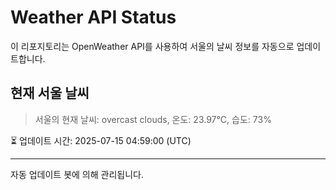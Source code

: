 
# Weather API Status

이 리포지토리는 OpenWeather API를 사용하여 서울의 날씨 정보를 자동으로 업데이트합니다.

## 현재 서울 날씨
> 서울의 현재 날씨: overcast clouds, 온도: 23.97°C, 습도: 73%

⏳ 업데이트 시간: 2025-07-15 04:59:00 (UTC)

---
자동 업데이트 봇에 의해 관리됩니다.
